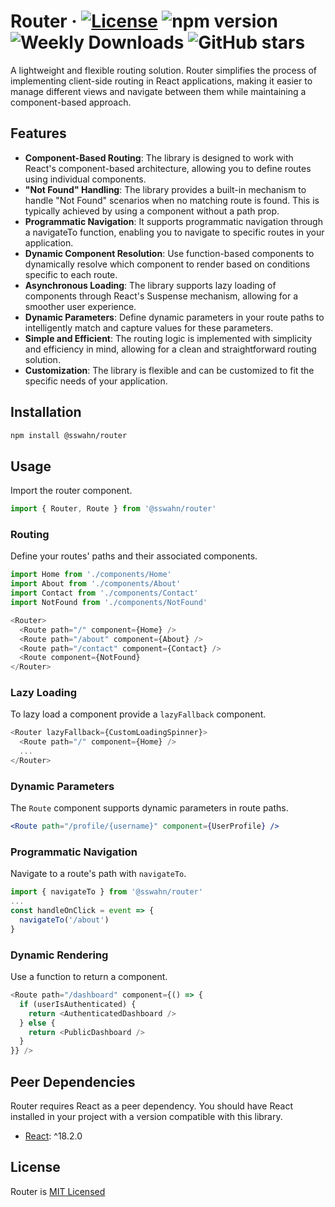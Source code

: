 # Router · [![License](https://img.shields.io/badge/License-MIT-blue.svg)](https://github.com/sswahn/router/blob/main/LICENSE) ![npm version](https://img.shields.io/npm/v/@sswahn/router) ![Weekly Downloads](https://img.shields.io/npm/dw/@sswahn/router) ![GitHub stars](https://img.shields.io/github/stars/sswahn/router?style=social)

A lightweight and flexible routing solution. Router simplifies the process of implementing client-side routing in React applications, making it easier to manage different views and navigate between them while maintaining a component-based approach.

## Features

- **Component-Based Routing**: The library is designed to work with React's component-based architecture, allowing you to define routes using individual components.
- **"Not Found" Handling**: The library provides a built-in mechanism to handle "Not Found" scenarios when no matching route is found. This is typically achieved by using a component without a path prop.
- **Programmatic Navigation**: It supports programmatic navigation through a navigateTo function, enabling you to navigate to specific routes in your application.
- **Dynamic Component Resolution**: Use function-based components to dynamically resolve which component to render based on conditions specific to each route.
- **Asynchronous Loading**: The library supports lazy loading of components through React's Suspense mechanism, allowing for a smoother user experience.
- **Dynamic Parameters**: Define dynamic parameters in your route paths to intelligently match and capture values for these parameters.
- **Simple and Efficient**: The routing logic is implemented with simplicity and efficiency in mind, allowing for a clean and straightforward routing solution.
- **Customization**: The library is flexible and can be customized to fit the specific needs of your application.  


## Installation  
```bash
npm install @sswahn/router
```  

## Usage
Import the router component.  
```javascript
import { Router, Route } from '@sswahn/router'
```  

### Routing
Define your routes' paths and their associated components.  
```javascript
import Home from './components/Home'
import About from './components/About'
import Contact from './components/Contact'
import NotFound from './components/NotFound'

<Router>
  <Route path="/" component={Home} />
  <Route path="/about" component={About} />
  <Route path="/contact" component={Contact} />
  <Route component={NotFound}
</Router>
```

### Lazy Loading
To lazy load a component provide a `lazyFallback` component.  
```javascript
<Router lazyFallback={CustomLoadingSpinner}>
  <Route path="/" component={Home} />
  ...
</Router>
```

### Dynamic Parameters
The `Route` component supports dynamic parameters in route paths.
```jsx
<Route path="/profile/{username}" component={UserProfile} />
```

### Programmatic Navigation
Navigate to a route's path with `navigateTo`.  
```javascript
import { navigateTo } from '@sswahn/router'
...
const handleOnClick = event => {
  navigateTo('/about')
}
```

### Dynamic Rendering
Use a function to return a component.  
```javascript
<Route path="/dashboard" component={() => {
  if (userIsAuthenticated) {
    return <AuthenticatedDashboard />
  } else {
    return <PublicDashboard />
  }
}} />
```  

## Peer Dependencies
Router requires React as a peer dependency. You should have React installed in your project with a version compatible with this library.
- [React](https://reactjs.org/): ^18.2.0


## License
Router is [MIT Licensed](https://github.com/sswahn/router/blob/main/LICENSE)
